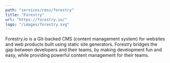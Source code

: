 ```yaml
---
path: "services/cmss/forestry"
title: "Forestry"
url: "https://forestry.io/"
logo: "/images/forestry.svg"
---
```


Forestry.io is a Git-backed CMS (content management system) for websites and web products built using static site generators. Forestry bridges the gap between developers and their teams, by making development fun and easy, while providing powerful content management for their teams.
